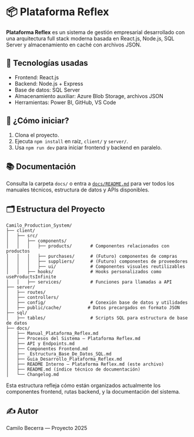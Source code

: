 # 📦 Plataforma Reflex

**Plataforma Reflex** es un sistema de gestión empresarial desarrollado con una arquitectura full stack moderna basada en React.js, Node.js, SQL Server y almacenamiento en caché con archivos JSON.

## 🧱 Tecnologías usadas
- Frontend: React.js
- Backend: Node.js + Express
- Base de datos: SQL Server
- Almacenamiento auxiliar: Azure Blob Storage, archivos JSON
- Herramientas: Power BI, GitHub, VS Code

## 🚀 ¿Cómo iniciar?
1. Clona el proyecto.
2. Ejecuta `npm install` en raíz, `client/` y `server/`.
3. Usa `npm run dev` para iniciar frontend y backend en paralelo.

## 📚 Documentación
Consulta la carpeta `docs/` o entra a [`docs/README.md`](docs/README.md) para ver todos los manuales técnicos, estructura de datos y APIs disponibles.

## 🗂️ Estructura del Proyecto

```plaintext
Camilo_Production_System/
├── client/
│   ├── src/
│   │   ├── components/
│   │   │   ├── products/       # Componentes relacionados con productos
│   │   │   ├── purchases/      # (Futuro) componentes de compras
│   │   │   ├── suppliers/      # (Futuro) componentes de proveedores
│   │   │   ├── ui/             # Componentes visuales reutilizables
│   │   ├── hooks/              # Hooks personalizados como useProductsInfinite
│   │   ├── services/           # Funciones para llamadas a API
├── server/
│   ├── routes/
│   ├── controllers/
│   ├── config/                 # Conexión base de datos y utilidades
│   ├── public/cache/          # Datos precargados en formato JSON
├── sql/
│   ├── tables/                 # Scripts SQL para estructura de base de datos
├── docs/
│   ├── Manual_Plataforma_Reflex.md
│   ├── Procesos del Sistema – Plataforma Reflex.md
│   ├── API y Endpoints.md
│   ├── Componentes Frontend.md
│   ├── _Estructura_Base_De_Datos_SQL.md
│   ├── Guia_Desarrollo_Plataforma_Reflex.md
│   ├── README Interno – Plataforma Reflex.md (este archivo)
│   ├── README.md (índice técnico de documentación)
│   └── Changelog.md
```

Esta estructura refleja cómo están organizados actualmente los componentes frontend, rutas backend, y la documentación del sistema.

## ✍️ Autor
Camilo Becerra — Proyecto 2025
